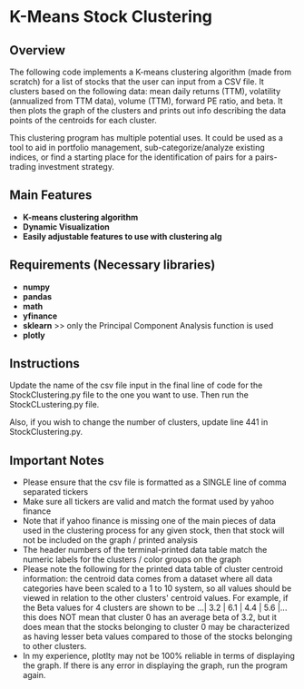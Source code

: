 # K-Means Stock Clustering

## Overview
The following code implements a K-means clustering algorithm 
(made from scratch) for a list of stocks that the user can input
from a CSV file.  It clusters based on the following data:
mean daily returns (TTM), volatility (annualized from TTM data), volume (TTM),
forward PE ratio, and beta.  It then plots the graph of the clusters 
and prints out info describing the data points of the centroids for each cluster.

This clustering program has multiple potential uses.  It could be used as a tool
to aid in portfolio management, sub-categorize/analyze existing indices, or
find a starting place for the identification of pairs for a pairs-trading
investment strategy.

## Main Features

- **K-means clustering algorithm**
- **Dynamic Visualization**
- **Easily adjustable features to use with clustering alg**

## Requirements (Necessary libraries)

- **numpy**
- **pandas**
- **math**
- **yfinance**
- **sklearn** >> only the Principal Component Analysis function is used
- **plotly**

## Instructions

Update the name of the csv file input in the final line of code for the StockClustering.py
file to the one you want to use. Then run the StockCLustering.py file.

Also, if you wish to change the number of clusters, update line 441 in StockClustering.py.

## Important Notes

- Please ensure that the csv file is formatted as a SINGLE line of comma separated tickers
- Make sure all tickers are valid and match the format used by yahoo finance
- Note that if yahoo finance is missing one of the main pieces of data used in the clustering process for any given stock, then that stock will not be included on the graph / printed analysis
- The header numbers of the terminal-printed data table match the numeric labels for the clusters / color groups on the graph
- Please note the following for the printed data table of cluster centroid information: the centroid data comes from a dataset where all
data categories have been scaled to a 1 to 10 system, so all values
should be viewed in relation to the other clusters' centroid values.  For example,
if the Beta values for 4 clusters are shown to be ...| 3.2 |  6.1 | 4.4 | 5.6 |...
this does NOT mean that cluster 0 has an average beta
of 3.2, but it does mean that the stocks belonging to cluster 0
may be characterized as having lesser beta values
compared to those of the stocks belonging to other clusters.
- In my experience, plotlty may not be 100% reliable in terms of displaying the graph. If there is any error in displaying the graph, run the program again.
